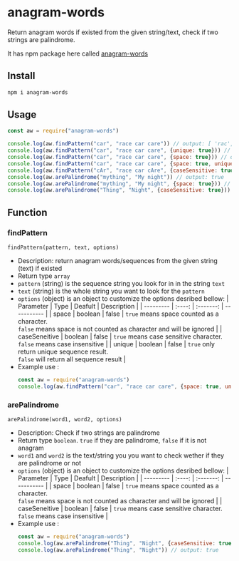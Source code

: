 # anagram-words

Return anagram words if existed from the given string/text, check if two strings are palindrome.

It has npm package here called [anagram-words](https://www.npmjs.com/package/anagram-words)

## Install
```sh
npm i anagram-words
```

## Usage
```javascript
const aw = require("anagram-words")

console.log(aw.findPattern("car", "race car care")) // output: [ 'rac', 'car', 'arc', 'rca', 'car' ]
console.log(aw.findPattern("car", "race car care", {unique: true})) // output: [ 'rac', 'car', 'arc', 'rca' ]
console.log(aw.findPattern("car", "race car care", {space: true})) // output: [ 'rac', 'car', 'car' ]
console.log(aw.findPattern("car", "race car care", {space: true, unique: true})) // output: [ 'rac', 'car' ]
console.log(aw.findPattern("cAr", "race car cAre", {caseSensitive: true})) // output: [ 'rcA', 'cAr' ]
console.log(aw.arePalindrome("mything", "My night")) // output: true
console.log(aw.arePalindrome("mything", "My night", {space: true})) // output: false
console.log(aw.arePalindrome("Thing", "Night", {caseSensitive: true})) // output: false
```

## Function
### findPattern
```findPattern(pattern, text, options)```
- Description: return anagram words/sequences from the given string (text) if existed
- Return type `array`
- `pattern` (string) is the sequence string you look for in in the string `text`
- `text` (string) is the whole string you want to look for the `pattern`
- `options` (object) is an object to customize the options desribed bellow:
  | Parameter | Type | Deafult | Description |
  | --------- | :----: | :-------: | ----------- |
  | space | boolean | false | `true` means space counted as a character.<br> `false` means space is not counted as character and will be ignored |
  | caseSeneitive | boolean | false | `true` means case sensitive character.<br> `false` means case insensitive |
  | unique | boolean | false | `true` only return unique sequence result.<br> `false` will return all sequence result |
- Example use :
    ```javascript
    const aw = require("anagram-words")
    console.log(aw.findPattern("car", "race car care", {space: true, unique: true})) // output: [ 'rac', 'car' ]
    ```
### arePalindrome
```arePalindrome(word1, word2, options)```
- Description: Check if two strings are palindrome
- Return type `boolean`. `true` if they are palindrome, `false` if it is not anagram
- `word1` and `word2` is the text/string you you want to check wether if they are palindrome or not
- `options` (object) is an object to customize the options desribed bellow:
  | Parameter | Type | Deafult | Description |
  | --------- | :----: | :-------: | ----------- |
  | space | boolean | false | `true` means space counted as a character.<br> `false` means space is not counted as character and will be ignored |
  | caseSeneitive | boolean | false | `true` means case sensitive character.<br> `false` means case insensitive |
- Example use :
    ```javascript
    const aw = require("anagram-words")
    console.log(aw.arePalindrome("Thing", "Night", {caseSensitive: true})) // output: false
    console.log(aw.arePalindrome("Thing", "Night")) // output: true
    ```
